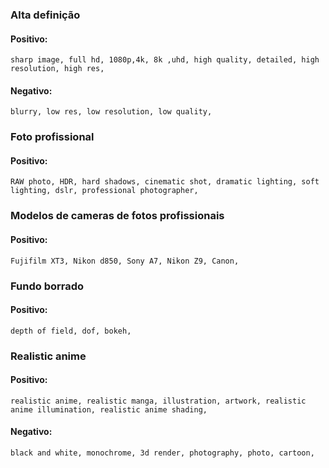  ### Alta definição
 #### Positivo:
```
sharp image, full hd, 1080p,4k, 8k ,uhd, high quality, detailed, high resolution, high res,
```
#### Negativo:
```
blurry, low res, low resolution, low quality,
```

### Foto profissional
#### Positivo:
```
RAW photo, HDR, hard shadows, cinematic shot, dramatic lighting, soft lighting, dslr, professional photographer,
```

### Modelos de cameras de fotos profissionais
#### Positivo:
```
Fujifilm XT3, Nikon d850, Sony A7, Nikon Z9, Canon,
```

### Fundo borrado
#### Positivo:
```
depth of field, dof, bokeh,
```

 ### Realistic anime
 #### Positivo:
```
realistic anime, realistic manga, illustration, artwork, realistic anime illumination, realistic anime shading, 
```
#### Negativo:
```
black and white, monochrome, 3d render, photography, photo, cartoon,
```